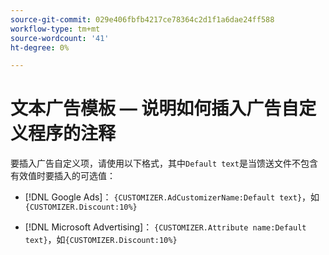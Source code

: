 ```yaml
---
source-git-commit: 029e406fbfb4217ce78364c2d1f1a6dae24ff588
workflow-type: tm+mt
source-wordcount: '41'
ht-degree: 0%

---
```

# 文本广告模板 — 说明如何插入广告自定义程序的注释

要插入广告自定义项，请使用以下格式，其中`Default text`是当馈送文件不包含有效值时要插入的可选值：

* [!DNL Google Ads]： `{CUSTOMIZER.AdCustomizerName:Default text}`，如`{CUSTOMIZER.Discount:10%}`

* [!DNL Microsoft Advertising]： `{CUSTOMIZER.Attribute name:Default text}`，如`{CUSTOMIZER.Discount:10%}`
